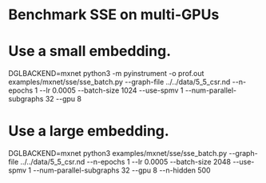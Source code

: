 # Benchmark SSE on multi-GPUs
# Use a small embedding.
DGLBACKEND=mxnet python3 -m pyinstrument -o prof.out examples/mxnet/sse/sse_batch.py --graph-file ../../data/5_5_csr.nd  --n-epochs 1 --lr 0.0005 --batch-size 1024 --use-spmv 1 --num-parallel-subgraphs 32 --gpu 8
# Use a large embedding.
DGLBACKEND=mxnet python3 examples/mxnet/sse/sse_batch.py --graph-file ../../data/5_5_csr.nd  --n-epochs 1 --lr 0.0005 --batch-size 2048 --use-spmv 1 --num-parallel-subgraphs 32 --gpu 8 --n-hidden 500
